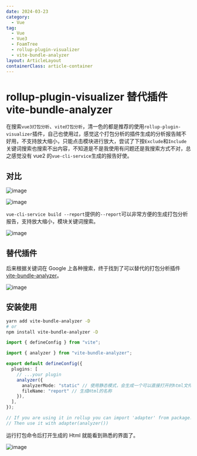 ```yaml
---
date: 2024-03-23
category:
  - Vue
tag:
  - Vue
  - Vue3
  - FoamTree
  - rollup-plugin-visualizer
  - vite-bundle-analyzer
layout: ArticleLayout
containerClass: article-container
---
```


# rollup-plugin-visualizer 替代插件 vite-bundle-analyzer

在搜索`vue3打包分析`、`vite打包分析`，清一色的都是推荐的使用`rollup-plugin-visualizer`插件，自己也使用过，感觉这个打包分析的插件生成的分析报告贼不好用，不支持放大缩小，只能点击模块进行放大，尝试了下按`Exclude`和`Include`关键词搜索也搜索不出内容，不知道是不是我使用有问题还是我搜索方式不对，总之感觉没有 vue2 的`vue-cli-service`生成的报告好使。

<!-- more -->

## 对比

![image](https://image.liubing.me/i/2024/03/23/65fe43e4a13fa.png)

![image](https://image.liubing.me/i/2024/03/23/65fe423b4c3f4.png)

`vue-cli-service build --report`提供的`--report`可以非常方便的生成打包分析报告，支持放大缩小，模块关键词搜索。

![image](https://image.liubing.me/i/2024/03/23/65fe4463a909f.png)

## 替代插件

后来根据关键词在 Google 上各种搜索，终于找到了可以替代的打包分析插件[vite-bundle-analyzer](https://github.com/nonzzz/vite-bundle-analyzer)。

![image](https://image.liubing.me/i/2024/03/23/65fe464724647.gif)

## 安装使用

```sh
yarn add vite-bundle-analyzer -D
# or
npm install vite-bundle-analyzer -D
```

```ts
import { defineConfig } from "vite";

import { analyzer } from "vite-bundle-analyzer";

export default defineConfig({
  plugins: [
    // ...your plugin
    analyzer({
      analyzerMode: "static" // 使用静态模式，会生成一个可以直接打开的html文件
      fileName: "report" // 生成Html的名称
    }),
  ],
});

// If you are using it in rollup you can import 'adapter' from package.
// Then use it with adapter(analyzer())
```

运行打包命令后打开生成的 Html 就能看到熟悉的界面了。

![image](https://image.liubing.me/i/2024/03/23/65fe474402e99.png)
